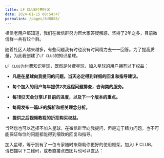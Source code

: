 ```yaml
---
title: LF CLUB付费社区
date: 2024-01-15 00:54:47
permalink: /pages/8d8888/
---
```


相信老用户都知道，我们在微信群努力帮大家答疑解惑，坚持了2年之多，目前微信群一共有12个群。

随着社区人越来越多，有些问题我有时也没有时间精力去一一回答。为了提高质量，为此我创建了`LF CLUB`的知识星球。

`LF CLUB`为付费知识星球，既然是付费星球，加入星球的用户拥有以下权益：

* **凡是在星球向我提问的问题，当天必定得到详细的回复和指导建议。**

* **每个加入的用户每年提供2次远程问题排查，咨询类的服务。**

* **每1到2天会分享LF目前的进度，以及下一个版本的重点。**

* **每周发布一篇LF的解析和相关理念分析。**

* **提供之后视频教程的折扣购买权益。**

当然您也可以选择不加入星球，在微信群里向我提问，但是迫于精力问题，也不可能保证每位的问题都能得到细致的回复和指导。

加入星球，等于拥有了一位专家随时来帮助你更好的使用框架。加入LF CLUB，请扫描以下二维码，或者直接点击图片也可以直达：

<a href="https://t.zsxq.com/16imSPf5C"><img :src="$withBase('/img/zhishixingqiu.png')" style="zoom: 50%" class="no-zoom"></a>